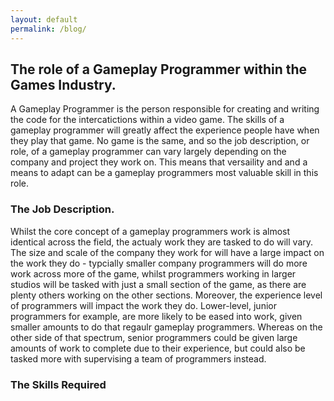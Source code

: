 ```yaml
---
layout: default
permalink: /blog/
---
```

## The role of a Gameplay Programmer within the Games Industry.

A Gameplay Programmer is the person responsible for creating and writing the code for the intercatictions within a video game. The skills of a gameplay programmer will greatly affect the experience people have when they play that game. No game is the same, and so the job description, or role, of a gameplay programmer can vary largely depending on the company and project they work on. This means that versaility and and a means to adapt can be a gameplay programmers most valuable skill in this role.

### The Job Description.

Whilst the core concept of a gameplay programmers work is almost identical across the field, the actualy work they are tasked to do will vary. The size and scale of the company they work for will have a large impact on the work they do - typcially smaller company programmers will do more work across more of the game, whilst programmers working in larger studios will be tasked with just a small section of the game, as there are plenty others working on the other sections. Moreover, the experience level of programmers will impact the work they do. Lower-level, junior programmers for example, are more likely to be eased into work, given smaller amounts to do that regaulr gameplay programmers. Whereas on the other side of that spectrum, senior programmers could be given large amounts of work to complete due to their experience, but could also be tasked more with supervising a team of programmers instead. 

### The Skills Required
